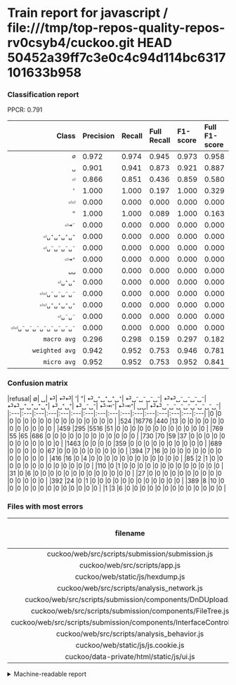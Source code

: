 # Train report for javascript / file:///tmp/top-repos-quality-repos-rv0csyb4/cuckoo.git HEAD 50452a39ff7c3e0c4c94d114bc6317101633b958

### Classification report

PPCR: 0.791

| Class | Precision | Recall | Full Recall | F1-score | Full F1-score | Support | Full Support | PPCR |
|------:|:----------|:-------|:------------|:---------|:---------|:--------|:-------------|:-----|
| `∅` | 0.972| 0.974| 0.945| 0.973| 0.958| 17229| 17753| 0.970 |
| `␣` | 0.901| 0.941| 0.873| 0.921| 0.887| 5862| 6321| 0.927 |
| `⏎` | 0.866| 0.851| 0.436| 0.859| 0.580| 806| 1575| 0.512 |
| `'` | 1.000| 1.000| 0.197| 1.000| 0.329| 359| 1822| 0.197 |
| `⏎⏎` | 0.000| 0.000| 0.000| 0.000| 0.000| 166| 896| 0.185 |
| `"` | 1.000| 1.000| 0.089| 1.000| 0.163| 67| 756| 0.089 |
| `⏎⇥⁻` | 0.000| 0.000| 0.000| 0.000| 0.000| 25| 417| 0.060 |
| `⏎␣⁺␣⁺␣⁺␣⁺` | 0.000| 0.000| 0.000| 0.000| 0.000| 23| 417| 0.055 |
| `⏎␣⁻␣⁻␣⁻␣⁻` | 0.000| 0.000| 0.000| 0.000| 0.000| 20| 436| 0.046 |
| `⏎⇥⁺` | 0.000| 0.000| 0.000| 0.000| 0.000| 18| 407| 0.044 |
| `␣␣` | 0.000| 0.000| 0.000| 0.000| 0.000| 9| 10| 0.900 |
| `⏎␣⁺␣⁺` | 0.000| 0.000| 0.000| 0.000| 0.000| 6| 37| 0.162 |
| `⏎⏎␣⁻␣⁻␣⁻␣⁻` | 0.000| 0.000| 0.000| 0.000| 0.000| 3| 88| 0.034 |
| `⏎⏎␣⁺␣⁺␣⁺␣⁺` | 0.000| 0.000| 0.000| 0.000| 0.000| 1| 111| 0.009 |
| `⏎␣⁻␣⁻` | 0.000| 0.000| 0.000| 0.000| 0.000| 0| 27| 0.000 |
| `⏎⏎␣⁻␣⁻␣⁻␣⁻␣⁻␣⁻␣⁻␣⁻` | 0.000| 0.000| 0.000| 0.000| 0.000| 0| 0| 0.000 |
| `macro avg` | 0.296| 0.298| 0.159| 0.297| 0.182| 24594| 31073| 0.791 |
| `weighted avg` | 0.942| 0.952| 0.753| 0.946| 0.781| 24594| 31073| 0.791 |
| `micro avg` | 0.952| 0.952| 0.753| 0.952| 0.841| 24594| 31073| 0.791 |

### Confusion matrix

|refusal|  ∅| ␣| ⏎| ⏎⏎| '| "| ⏎␣⁺␣⁺␣⁺␣⁺| ⏎␣⁻␣⁻␣⁻␣⁻| ⏎⏎␣⁻␣⁻␣⁻␣⁻| ⏎⏎␣⁺␣⁺␣⁺␣⁺| ⏎␣⁺␣⁺| ⏎␣⁻␣⁻| ⏎⇥⁻| ⏎⇥⁺| ␣␣| ⏎⏎␣⁻␣⁻␣⁻␣⁻␣⁻␣⁻␣⁻␣⁻| 
|:---|:---|:---|:---|:---|:---|:---|:---|:---|:---|:---|:---|:---|:---|:---|:---|
|0 |0 |0 |0 |0 |0 |0 |0 |0 |0 |0 |0 |0 |0 |0 |0 |
|524 |16776 |440 |13 |0 |0 |0 |0 |0 |0 |0 |0 |0 |0 |0 |0 |
|459 |295 |5516 |51 |0 |0 |0 |0 |0 |0 |0 |0 |0 |0 |0 |0 |
|769 |55 |65 |686 |0 |0 |0 |0 |0 |0 |0 |0 |0 |0 |0 |0 |
|730 |70 |59 |37 |0 |0 |0 |0 |0 |0 |0 |0 |0 |0 |0 |0 |
|1463 |0 |0 |0 |0 |359 |0 |0 |0 |0 |0 |0 |0 |0 |0 |0 |
|689 |0 |0 |0 |0 |0 |67 |0 |0 |0 |0 |0 |0 |0 |0 |0 |
|394 |7 |16 |0 |0 |0 |0 |0 |0 |0 |0 |0 |0 |0 |0 |0 |
|416 |16 |0 |4 |0 |0 |0 |0 |0 |0 |0 |0 |0 |0 |0 |0 |
|85 |2 |1 |0 |0 |0 |0 |0 |0 |0 |0 |0 |0 |0 |0 |0 |
|110 |0 |1 |0 |0 |0 |0 |0 |0 |0 |0 |0 |0 |0 |0 |0 |
|31 |0 |6 |0 |0 |0 |0 |0 |0 |0 |0 |0 |0 |0 |0 |0 |
|27 |0 |0 |0 |0 |0 |0 |0 |0 |0 |0 |0 |0 |0 |0 |0 |
|392 |24 |0 |1 |0 |0 |0 |0 |0 |0 |0 |0 |0 |0 |0 |0 |
|389 |8 |10 |0 |0 |0 |0 |0 |0 |0 |0 |0 |0 |0 |0 |0 |
|1 |3 |6 |0 |0 |0 |0 |0 |0 |0 |0 |0 |0 |0 |0 |0 |

### Files with most errors

| filename | number of errors|
|:----:|:-----|
| cuckoo/web/src/scripts/submission/submission.js | 174 |
| cuckoo/web/src/scripts/app.js | 141 |
| cuckoo/web/static/js/hexdump.js | 136 |
| cuckoo/web/src/scripts/analysis_network.js | 103 |
| cuckoo/web/src/scripts/submission/components/DnDUpload.js | 88 |
| cuckoo/web/src/scripts/submission/components/FileTree.js | 77 |
| cuckoo/web/src/scripts/submission/components/InterfaceControllers.js | 60 |
| cuckoo/web/src/scripts/analysis_behavior.js | 59 |
| cuckoo/web/static/js/js.cookie.js | 59 |
| cuckoo/data-private/html/static/js/ui.js | 53 |

<details>
    <summary>Machine-readable report</summary>
```json
{
  "cl_report": {"\"": {"f1-score": 1.0, "precision": 1.0, "recall": 1.0, "support": 67}, "\u0027": {"f1-score": 1.0, "precision": 1.0, "recall": 1.0, "support": 359}, "macro avg": {"f1-score": 0.29701452375325543, "precision": 0.29622827462632545, "recall": 0.2978624702005729, "support": 24594}, "micro avg": {"f1-score": 0.9516142148491502, "precision": 0.9516142148491502, "recall": 0.9516142148491502, "support": 24594}, "weighted avg": {"f1-score": 0.9464952061493582, "precision": 0.941584941483278, "recall": 0.9516142148491502, "support": 24594}, "\u2205": {"f1-score": 0.9729447585906916, "precision": 0.972183588317107, "recall": 0.9737071217133902, "support": 17229}, "\u23ce": {"f1-score": 0.8585732165206508, "precision": 0.8661616161616161, "recall": 0.8511166253101737, "support": 806}, "\u23ce\u21e5\u207a": {"f1-score": 0.0, "precision": 0.0, "recall": 0.0, "support": 18}, "\u23ce\u21e5\u207b": {"f1-score": 0.0, "precision": 0.0, "recall": 0.0, "support": 25}, "\u23ce\u23ce": {"f1-score": 0.0, "precision": 0.0, "recall": 0.0, "support": 166}, "\u23ce\u23ce\u2423\u207a\u2423\u207a\u2423\u207a\u2423\u207a": {"f1-score": 0.0, "precision": 0.0, "recall": 0.0, "support": 1}, "\u23ce\u23ce\u2423\u207b\u2423\u207b\u2423\u207b\u2423\u207b": {"f1-score": 0.0, "precision": 0.0, "recall": 0.0, "support": 3}, "\u23ce\u23ce\u2423\u207b\u2423\u207b\u2423\u207b\u2423\u207b\u2423\u207b\u2423\u207b\u2423\u207b\u2423\u207b": {"f1-score": 0.0, "precision": 0.0, "recall": 0.0, "support": 0}, "\u23ce\u2423\u207a\u2423\u207a": {"f1-score": 0.0, "precision": 0.0, "recall": 0.0, "support": 6}, "\u23ce\u2423\u207a\u2423\u207a\u2423\u207a\u2423\u207a": {"f1-score": 0.0, "precision": 0.0, "recall": 0.0, "support": 23}, "\u23ce\u2423\u207b\u2423\u207b": {"f1-score": 0.0, "precision": 0.0, "recall": 0.0, "support": 0}, "\u23ce\u2423\u207b\u2423\u207b\u2423\u207b\u2423\u207b": {"f1-score": 0.0, "precision": 0.0, "recall": 0.0, "support": 20}, "\u2423": {"f1-score": 0.9207144049407444, "precision": 0.9013071895424837, "recall": 0.9409757761856021, "support": 5862}, "\u2423\u2423": {"f1-score": 0.0, "precision": 0.0, "recall": 0.0, "support": 9}},
  "cl_report_full": {"\"": {"f1-score": 0.16281895504252733, "precision": 1.0, "recall": 0.08862433862433862, "support": 756}, "\u0027": {"f1-score": 0.3292067858780376, "precision": 1.0, "recall": 0.19703622392974754, "support": 1822}, "macro avg": {"f1-score": 0.18229937378693212, "precision": 0.29622827462632545, "recall": 0.15867686869027464, "support": 31073}, "micro avg": {"f1-score": 0.8408572403758061, "precision": 0.9516142148491502, "recall": 0.7531940913333118, "support": 31073}, "weighted avg": {"f1-score": 0.7805847367967044, "precision": 0.865656439157667, "recall": 0.7531940913333118, "support": 31073}, "\u2205": {"f1-score": 0.9583821303093489, "precision": 0.972183588317107, "recall": 0.9449670478229032, "support": 17753}, "\u23ce": {"f1-score": 0.5796366708914237, "precision": 0.8661616161616161, "recall": 0.43555555555555553, "support": 1575}, "\u23ce\u21e5\u207a": {"f1-score": 0.0, "precision": 0.0, "recall": 0.0, "support": 407}, "\u23ce\u21e5\u207b": {"f1-score": 0.0, "precision": 0.0, "recall": 0.0, "support": 417}, "\u23ce\u23ce": {"f1-score": 0.0, "precision": 0.0, "recall": 0.0, "support": 896}, "\u23ce\u23ce\u2423\u207a\u2423\u207a\u2423\u207a\u2423\u207a": {"f1-score": 0.0, "precision": 0.0, "recall": 0.0, "support": 111}, "\u23ce\u23ce\u2423\u207b\u2423\u207b\u2423\u207b\u2423\u207b": {"f1-score": 0.0, "precision": 0.0, "recall": 0.0, "support": 88}, "\u23ce\u23ce\u2423\u207b\u2423\u207b\u2423\u207b\u2423\u207b\u2423\u207b\u2423\u207b\u2423\u207b\u2423\u207b": {"f1-score": 0.0, "precision": 0.0, "recall": 0.0, "support": 0}, "\u23ce\u2423\u207a\u2423\u207a": {"f1-score": 0.0, "precision": 0.0, "recall": 0.0, "support": 37}, "\u23ce\u2423\u207a\u2423\u207a\u2423\u207a\u2423\u207a": {"f1-score": 0.0, "precision": 0.0, "recall": 0.0, "support": 417}, "\u23ce\u2423\u207b\u2423\u207b": {"f1-score": 0.0, "precision": 0.0, "recall": 0.0, "support": 27}, "\u23ce\u2423\u207b\u2423\u207b\u2423\u207b\u2423\u207b": {"f1-score": 0.0, "precision": 0.0, "recall": 0.0, "support": 436}, "\u2423": {"f1-score": 0.8867454384695764, "precision": 0.9013071895424837, "recall": 0.8726467331118494, "support": 6321}, "\u2423\u2423": {"f1-score": 0.0, "precision": 0.0, "recall": 0.0, "support": 10}},
  "ppcr": 0.791491005052618
}
```
</details>
